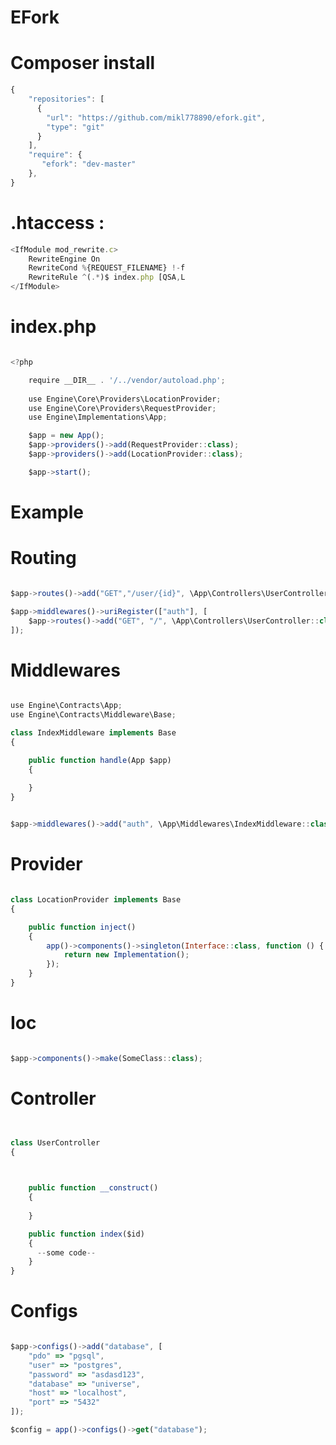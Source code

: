 
# EFork
# Composer install

```javascript
{
    "repositories": [
	  {
	    "url": "https://github.com/mikl778890/efork.git",
	    "type": "git"
	  }
	],
	"require": {
	   "efork": "dev-master"
	},
}

```

# .htaccess : 
```javascript                               
<IfModule mod_rewrite.c>
    RewriteEngine On
    RewriteCond %{REQUEST_FILENAME} !-f
    RewriteRule ^(.*)$ index.php [QSA,L
</IfModule>
```
# index.php   
                                   
```javascript 

<?php

    require __DIR__ . '/../vendor/autoload.php';
    
    use Engine\Core\Providers\LocationProvider;
    use Engine\Core\Providers\RequestProvider;
    use Engine\Implementations\App;

    $app = new App();
    $app->providers()->add(RequestProvider::class);
    $app->providers()->add(LocationProvider::class);

    $app->start();

```

# Example

# Routing

```javascript 

$app->routes()->add("GET","/user/{id}", \App\Controllers\UserController::class, "index");

$app->middlewares()->uriRegister(["auth"], [
    $app->routes()->add("GET", "/", \App\Controllers\UserController::class, "index")
]);

```
# Middlewares

```javascript 

use Engine\Contracts\App;
use Engine\Contracts\Middleware\Base;

class IndexMiddleware implements Base
{

    public function handle(App $app)
    {
     
    }
}


$app->middlewares()->add("auth", \App\Middlewares\IndexMiddleware::class);

```


# Provider

```javascript 

class LocationProvider implements Base
{

    public function inject()
    {
        app()->components()->singleton(Interface::class, function () {
            return new Implementation();
        });
    }
}

```
# Ioc

```javascript 

$app->components()->make(SomeClass::class);

```

# Controller


```javascript 


class UserController
{

   

    public function __construct()
    {
        
    }

    public function index($id)
    {
      --some code--
    }
}

```

# Configs

```javascript

$app->configs()->add("database", [
    "pdo" => "pgsql",
    "user" => "postgres",
    "password" => "asdasd123",
    "database" => "universe",
    "host" => "localhost",
    "port" => "5432"
]);

$config = app()->configs()->get("database");


```
   

